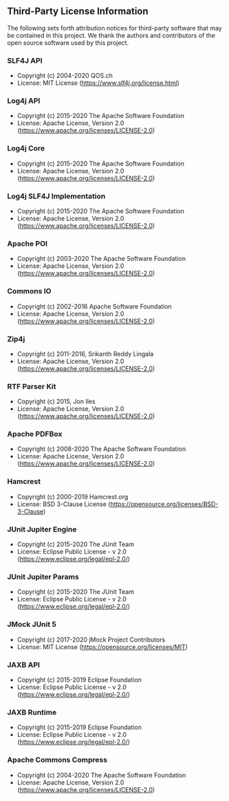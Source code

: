 ## Third-Party License Information

The following sets forth attribution notices for third-party software that may be contained in this project. We thank the authors and contributors of the open source software used by this project.

### SLF4J API

- Copyright (c) 2004-2020 QOS.ch
- License: MIT License (https://www.slf4j.org/license.html)

### Log4j API

- Copyright (c) 2015-2020 The Apache Software Foundation
- License: Apache License, Version 2.0 (https://www.apache.org/licenses/LICENSE-2.0)

### Log4j Core

- Copyright (c) 2015-2020 The Apache Software Foundation
- License: Apache License, Version 2.0 (https://www.apache.org/licenses/LICENSE-2.0)

### Log4j SLF4J Implementation

- Copyright (c) 2015-2020 The Apache Software Foundation
- License: Apache License, Version 2.0 (https://www.apache.org/licenses/LICENSE-2.0)

### Apache POI

- Copyright (c) 2003-2020 The Apache Software Foundation
- License: Apache License, Version 2.0 (https://www.apache.org/licenses/LICENSE-2.0)

### Commons IO

- Copyright (c) 2002-2016 Apache Software Foundation
- License: Apache License, Version 2.0 (https://www.apache.org/licenses/LICENSE-2.0)

### Zip4j

- Copyright (c) 2011-2016, Srikanth Reddy Lingala
- License: Apache License, Version 2.0 (https://www.apache.org/licenses/LICENSE-2.0)

### RTF Parser Kit

- Copyright (c) 2015, Jon Iles
- License: Apache License, Version 2.0 (https://www.apache.org/licenses/LICENSE-2.0)

### Apache PDFBox

- Copyright (c) 2008-2020 The Apache Software Foundation
- License: Apache License, Version 2.0 (https://www.apache.org/licenses/LICENSE-2.0)

### Hamcrest

- Copyright (c) 2000-2019 Hamcrest.org
- License: BSD 3-Clause License (https://opensource.org/licenses/BSD-3-Clause)

### JUnit Jupiter Engine

- Copyright (c) 2015-2020 The JUnit Team
- License: Eclipse Public License - v 2.0 (https://www.eclipse.org/legal/epl-2.0/)

### JUnit Jupiter Params

- Copyright (c) 2015-2020 The JUnit Team
- License: Eclipse Public License - v 2.0 (https://www.eclipse.org/legal/epl-2.0/)

### JMock JUnit 5

- Copyright (c) 2017-2020 jMock Project Contributors
- License: MIT License (https://opensource.org/licenses/MIT)

### JAXB API

- Copyright (c) 2015-2019 Eclipse Foundation
- License: Eclipse Public License - v 2.0 (https://www.eclipse.org/legal/epl-2.0/)

### JAXB Runtime

- Copyright (c) 2015-2019 Eclipse Foundation
- License: Eclipse Public License - v 2.0 (https://www.eclipse.org/legal/epl-2.0/)

### Apache Commons Compress

- Copyright (c) 2004-2020 The Apache Software Foundation
- License: Apache License, Version 2.0 (https://www.apache.org/licenses/LICENSE-2.0)
